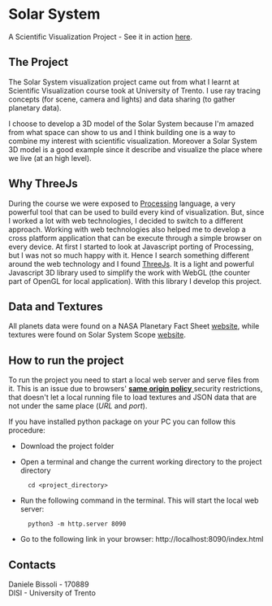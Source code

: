 # Solar System 

A Scientific Visualization Project - See it in action [here][0].

## The Project
The Solar System visualization project came out from what I learnt at Scientific Visualization course took at University of Trento. I use ray tracing concepts (for scene, camera and lights) and data sharing (to gather planetary data).

I choose to develop a 3D model of the Solar System because I'm amazed from what space can show to us and I think building one is a way to combine my interest with scientific visualization. Moreover a Solar System 3D model is a good example since it describe and visualize the place where we live (at an high level).

## Why ThreeJs
During the course we were exposed to [Processing][1] language, a very powerful tool that can be used to build every kind of visualization. But, since I worked a lot with web technologies, I decided to switch to a different approach. Working with web technologies also helped me to develop a cross platform application that can be execute through a simple browser on every device. At first I started to look at Javascript porting of Processing, but I was not so much happy with it. Hence I search something different around the web technology and I found [ThreeJs][2]. It is a light and powerful Javascript 3D library used to simplify the work with WebGL (the counter part of OpenGL for local application). With this library I develop this project.

## Data and Textures
All planets data were found on a NASA Planetary Fact Sheet [website][3], while textures were found on Solar System Scope [website][4].

## How to run the project
To run the project you need to start a local web server and serve files from it. This is an issue due to browsers' [**same origin policy** ][5] security restrictions, that doesn't let a local running file to load textures and JSON data that are not under the same place (*URL* and *port*).

If you have installed python package on your PC you can follow this procedure:

- Download the project folder
- Open a terminal and change the current working directory to the project directory

        cd <project_directory>
- Run the following command in the terminal. This will start the local web server:
        
        python3 -m http.server 8090
- Go to the following link in your browser: http://localhost:8090/index.html

## Contacts
Daniele Bissoli - 170889  
DISI - University of Trento

 [0]: https://danibix95.github.io/SolarSystem/
 [1]: https://www.processing.org/
 [2]: http://threejs.org
 [5]: https://en.wikipedia.org/wiki/Same-origin_policy
 [3]: http://nssdc.gsfc.nasa.gov/planetary/factsheet/
 [4]: http://www.solarsystemscope.com/textures/

